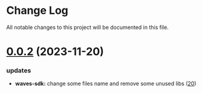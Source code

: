
# Change Log

All notable changes to this project will be documented in this file.

# [0.0.2](https://github.com/okx/go-wallet-sdk) (2023-11-20)

### updates

- **waves-sdk:** change some files name and remove some unused libs ([20](https://github.com/okx/go-wallet-sdk/pull/20))
